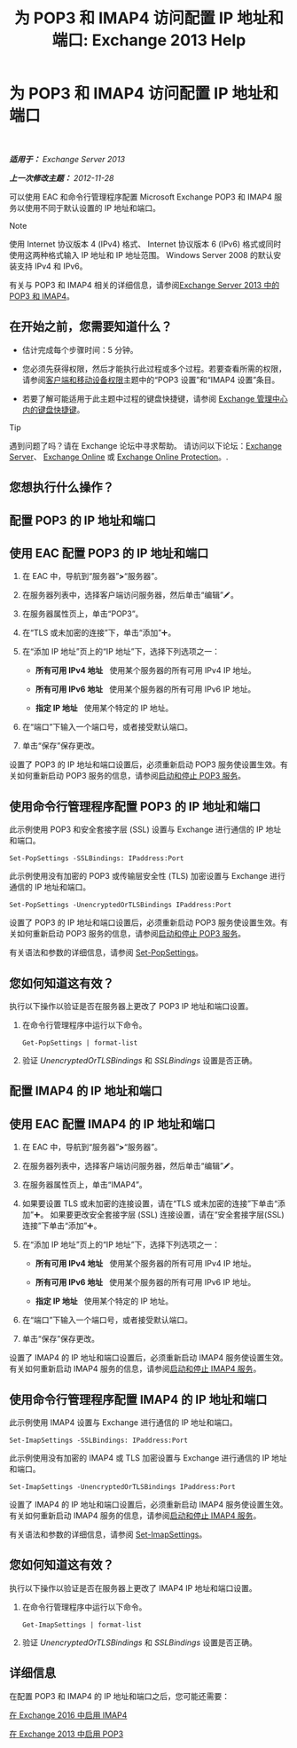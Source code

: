 ﻿---
title: '为 POP3 和 IMAP4 访问配置 IP 地址和端口: Exchange 2013 Help'
TOCTitle: 为 POP3 和 IMAP4 访问配置 IP 地址和端口
ms:assetid: 8292747b-6626-4d7f-ba73-1e17f5d99fa4
ms:mtpsurl: https://technet.microsoft.com/zh-cn/library/Bb123530(v=EXCHG.150)
ms:contentKeyID: 50556616
ms.date: 01/11/2018
mtps_version: v=EXCHG.150
ms.translationtype: HT
---

# 为 POP3 和 IMAP4 访问配置 IP 地址和端口

 

_**适用于：** Exchange Server 2013_

_**上一次修改主题：** 2012-11-28_

可以使用 EAC 和命令行管理程序配置 Microsoft Exchange POP3 和 IMAP4 服务以使用不同于默认设置的 IP 地址和端口。

> [!NOTE]
> 使用 Internet 协议版本 4 (IPv4) 格式、 Internet 协议版本 6 (IPv6) 格式或同时使用这两种格式输入 IP 地址和 IP 地址范围。 Windows Server 2008 的默认安装支持 IPv4 和 IPv6。


有关与 POP3 和 IMAP4 相关的详细信息，请参阅[Exchange Server 2013 中的 POP3 和 IMAP4](pop3-and-imap4-in-exchange-server-2013-exchange-2013-help.md)。

## 在开始之前，您需要知道什么？

  - 估计完成每个步骤时间：5 分钟。

  - 您必须先获得权限，然后才能执行此过程或多个过程。若要查看所需的权限，请参阅[客户端和移动设备权限](clients-and-mobile-devices-permissions-exchange-2013-help.md)主题中的“POP3 设置”和“IMAP4 设置”条目。

  - 若要了解可能适用于此主题中过程的键盘快捷键，请参阅 [Exchange 管理中心内的键盘快捷键](keyboard-shortcuts-in-the-exchange-admin-center-exchange-online-protection-help.md)。

> [!tip]
> 遇到问题了吗？请在 Exchange 论坛中寻求帮助。 请访问以下论坛：<a href="https://go.microsoft.com/fwlink/p/?linkid=60612">Exchange Server</a>、 <a href="https://go.microsoft.com/fwlink/p/?linkid=267542">Exchange Online</a> 或 <a href="https://go.microsoft.com/fwlink/p/?linkid=285351">Exchange Online Protection</a>。.


## 您想执行什么操作？

## 配置 POP3 的 IP 地址和端口

## 使用 EAC 配置 POP3 的 IP 地址和端口

1.  在 EAC 中，导航到“服务器”**\>**“服务器”。

2.  在服务器列表中，选择客户端访问服务器，然后单击“编辑”![编辑图标](images/Bb124582.6f53ccb2-1f13-4c02-bea0-30690e6ea71d(EXCHG.150).gif "编辑图标")。

3.  在服务器属性页上，单击“POP3”。

4.  在“TLS 或未加密的连接”下，单击“添加”![添加图标](images/JJ218640.c1e75329-d6d7-4073-a27d-498590bbb558(EXCHG.150).gif "添加图标")。

5.  在“添加 IP 地址”页上的“IP 地址”下，选择下列选项之一：
    
      - **所有可用 IPv4 地址**   使用某个服务器的所有可用 IPv4 IP 地址。
    
      - **所有可用 IPv6 地址**   使用某个服务器的所有可用 IPv6 IP 地址。
    
      - **指定 IP 地址**   使用某个特定的 IP 地址。

6.  在“端口”下输入一个端口号，或者接受默认端口。

7.  单击“保存”保存更改。

设置了 POP3 的 IP 地址和端口设置后，必须重新启动 POP3 服务使设置生效。有关如何重新启动 POP3 服务的信息，请参阅[启动和停止 POP3 服务](start-and-stop-the-pop3-services-exchange-2013-help.md)。

## 使用命令行管理程序配置 POP3 的 IP 地址和端口

此示例使用 POP3 和安全套接字层 (SSL) 设置与 Exchange 进行通信的 IP 地址和端口。

    Set-PopSettings -SSLBindings: IPaddress:Port

此示例使用没有加密的 POP3 或传输层安全性 (TLS) 加密设置与 Exchange 进行通信的 IP 地址和端口。

    Set-PopSettings -UnencryptedOrTLSBindings IPaddress:Port

设置了 POP3 的 IP 地址和端口设置后，必须重新启动 POP3 服务使设置生效。有关如何重新启动 POP3 服务的信息，请参阅[启动和停止 POP3 服务](start-and-stop-the-pop3-services-exchange-2013-help.md)。

有关语法和参数的详细信息，请参阅 [Set-PopSettings](https://technet.microsoft.com/zh-cn/library/aa997154\(v=exchg.150\))。

## 您如何知道这有效？

执行以下操作以验证是否在服务器上更改了 POP3 IP 地址和端口设置。

1.  在命令行管理程序中运行以下命令。
    
        Get-PopSettings | format-list

2.  验证 *UnencryptedOrTLSBindings* 和 *SSLBindings* 设置是否正确。

## 配置 IMAP4 的 IP 地址和端口

## 使用 EAC 配置 IMAP4 的 IP 地址和端口

1.  在 EAC 中，导航到“服务器”**\>**“服务器”。

2.  在服务器列表中，选择客户端访问服务器，然后单击“编辑”![编辑图标](images/Bb124582.6f53ccb2-1f13-4c02-bea0-30690e6ea71d(EXCHG.150).gif "编辑图标")。

3.  在服务器属性页上，单击“IMAP4”。

4.  如果要设置 TLS 或未加密的连接设置，请在“TLS 或未加密的连接”下单击“添加”![添加图标](images/JJ218640.c1e75329-d6d7-4073-a27d-498590bbb558(EXCHG.150).gif "添加图标")。 如果要更改安全套接字层 (SSL) 连接设置，请在“安全套接字层(SSL)连接”下单击“添加”![添加图标](images/JJ218640.c1e75329-d6d7-4073-a27d-498590bbb558(EXCHG.150).gif "添加图标")。

5.  在“添加 IP 地址”页上的“IP 地址”下，选择下列选项之一：
    
      - **所有可用 IPv4 地址**   使用某个服务器的所有可用 IPv4 IP 地址。
    
      - **所有可用 IPv6 地址**   使用某个服务器的所有可用 IPv6 IP 地址。
    
      - **指定 IP 地址**   使用某个特定的 IP 地址。

6.  在“端口”下输入一个端口号，或者接受默认端口。

7.  单击“保存”保存更改。

设置了 IMAP4 的 IP 地址和端口设置后，必须重新启动 IMAP4 服务使设置生效。 有关如何重新启动 IMAP4 服务的信息，请参阅[启动和停止 IMAP4 服务](start-and-stop-the-imap4-services-exchange-2013-help.md)。

## 使用命令行管理程序配置 IMAP4 的 IP 地址和端口

此示例使用 IMAP4 设置与 Exchange 进行通信的 IP 地址和端口。

    Set-ImapSettings -SSLBindings: IPaddress:Port

此示例使用没有加密的 IMAP4 或 TLS 加密设置与 Exchange 进行通信的 IP 地址和端口。

    Set-ImapSettings -UnencryptedOrTLSBindings IPaddress:Port 

设置了 IMAP4 的 IP 地址和端口设置后，必须重新启动 IMAP4 服务使设置生效。有关如何重新启动 IMAP4 服务的信息，请参阅[启动和停止 IMAP4 服务](start-and-stop-the-imap4-services-exchange-2013-help.md)。

有关语法和参数的详细信息，请参阅 [Set-ImapSettings](https://technet.microsoft.com/zh-cn/library/aa998252\(v=exchg.150\))。

## 您如何知道这有效？

执行以下操作以验证是否在服务器上更改了 IMAP4 IP 地址和端口设置。

1.  在命令行管理程序中运行以下命令。
    
        Get-ImapSettings | format-list

2.  验证 *UnencryptedOrTLSBindings* 和 *SSLBindings* 设置是否正确。

## 详细信息

在配置 POP3 和 IMAP4 的 IP 地址和端口之后，您可能还需要：

[在 Exchange 2016 中启用 IMAP4](enable-imap4-in-exchange-2013-exchange-2013-help.md)

[在 Exchange 2013 中启用 POP3](enable-pop3-in-exchange-2013-exchange-2013-help.md)

